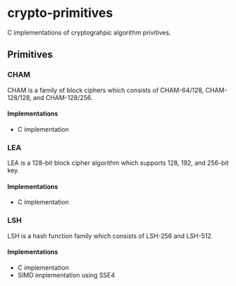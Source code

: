 # crypto-primitives
C implementations of cryptograhpic algorithm privitives.

## Primitives

### CHAM
CHAM is a family of block ciphers which consists of CHAM-64/128, CHAM-128/128, and CHAM-128/256.

#### Implementations
* C implementation

### LEA
LEA is a 128-bit block cipher algorithm which supports 128, 192, and 256-bit key.

#### Implementations
* C implementation

### LSH
LSH is a hash function family which consists of LSH-256 and LSH-512.

#### Implementations
* C implementation
* SIMD implementation using SSE4